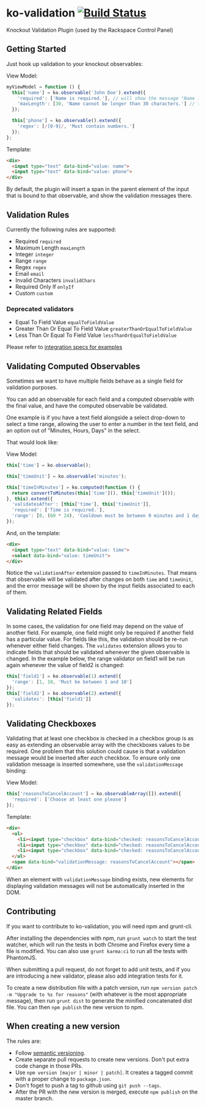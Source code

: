 ko-validation [![Build Status](https://travis-ci.org/racker/ko-validation.png?branch=master)](https://travis-ci.org/racker/ko-validation)
=============

Knockout Validation Plugin (used by the Rackspace Control Panel)

## Getting Started

Just hook up validation to your knockout observables:

View Model:
```javascript
myViewModel = function () {
  this['name'] = ko.observable('John Doe').extend({
    'required': ['Name is required.'], // will show the message "Name is required."
    'maxLength': [30, 'Name cannot be longer than 30 characters.'] // the last item is the message that will be shown
  });

  this['phone'] = ko.observable().extend({
    'regex': [/[0-9]/, 'Must contain numbers.']
  });
};
```

Template:
```html
<div>
  <input type="text" data-bind="value: name">
  <input type="text" data-bind="value: phone">
</div>
```

By default, the plugin will insert a span in the parent element of the input that is bound to that observable, and show the validation messages there.

## Validation Rules

Currently the following rules are supported:

* Required `required`
* Maximum Length `maxLength`
* Integer `integer`
* Range `range`
* Regex `regex`
* Email `email`
* Invalid Characters `invalidChars`
* Required Only If `onlyIf`
* Custom `custom`

### Deprecated validators

* Equal To Field Value `equalToFieldValue`
* Greater Than Or Equal To Field Value `greaterThanOrEqualToFieldValue`
* Less Than Or Equal To Field Value `lessThanOrEqualToFieldValue`

Please refer to [integration specs for examples](https://github.com/racker/ko-validation/blob/master/spec/integration-spec.js)

## Validating Computed Observables

Sometimes we want to have multiple fields behave as a single field for validation purposes.

You can add an observable for each field and a computed observable with the final value, and have the computed observable be validated.

One example is if you have a text field alongside a select drop-down to select a time range, allowing the user to enter a number in the text field, and an option out of "Minutes, Hours, Days" in the select.

That would look like:

View Model:
```javascript
this['time'] = ko.observable();

this['timeUnit'] = ko.observable('minutes');

this['timeInMinutes'] = ko.computed(function () {
  return convertToMinutes(this['time'](), this['timeUnit']());
}, this).extend({
  'validatesAfter': [this['time'], this['timeUnit']],
  'required': ['Time is required.'],
  'range': [0, (60 * 24), 'Cooldown must be between 0 minutes and 1 day.']
});
```

And, on the template:
```html
<div>
  <input type="text" data-bind="value: time">
  <select data-bind="value: timeUnit">
</div>
```

Notice the `validationAfter` extension passed to `timeInMinutes`. That means that observable will be validated after changes on both `time` and `timeUnit`, and the error message will be shown by the input fields associated to each of them.

## Validating Related Fields

In some cases, the validation for one field may depend on the value of another field. For example, one field might only be required if another field has a particular value. For fields like this, the validation should be re-run whenever either field changes.
The `validates` extension allows you to indicate fields that should be validated whenever the given observable is changed. In the example below, the range validator on field1 will be run again whenever the value of field2 is changed:

```javascript
this['field1'] = ko.observable(1).extend({
  'range': [1, 10, 'Must be between 1 and 10']
});
this['field2'] = ko.observable(2).extend({
  'validates': [this['field1']]
});
```

## Validating Checkboxes

Validating that at least one checkbox is checked in a checkbox group is as easy as extending an observable array with the checkboxes values to be required.
One problem that this solution could cause is that a validation message would be inserted after *each* checkbox.
To ensure only one validation message is inserted somewhere, use the `validationMessage` binding:

View Model:
```javascript
this['reasonsToCancelAccount'] = ko.observableArray([]).extend({
  'required': ['Choose at least one please']
});
```

Template:
```html
<div>
  <ul>
    <li><input type="checkbox" data-bind="checked: reasonsToCancelAccount" value="reason1"/>R1</li>
    <li><input type="checkbox" data-bind="checked: reasonsToCancelAccount" value="reason2"/>R2</li>
    <li><input type="checkbox" data-bind="checked: reasonsToCancelAccount" value="reason3"/>R3</li>
  </ul>
  <span data-bind="validationMessage: reasonsToCancelAccount"></span>
</div>
```

When an element with `validationMessage` binding exists, new elements for displaying validation messages will not be automatically inserted in the DOM.

## Contributing

If you want to contribute to ko-validation, you will need npm and grunt-cli.

After installing the dependencies with npm, run `grunt watch` to start the test watcher, which will run the tests in both Chrome and Firefox every time a file is modified. You can also use `grunt karma:ci` to run all the tests with PhantomJS.

When submitting a pull request, do not forget to add unit tests, and if you are introducing a new validator, please also add integration tests for it.

To create a new distribution file with a patch version, run `npm version patch -m "Upgrade to %s for reasons"` (with whatever is the most appropriate message), then run `grunt dist` to generate the minified concatenated dist file. You can then `npm publish` the new version to npm.

## When creating a new version

The rules are:

- Follow [semantic versioning](http://semver.org/).
- Create separate pull requests to create new versions. Don't put extra code change in those PRs.
- Use `npm version [major | minor | patch]`. It creates a tagged commit with a proper change to `package.json`.
- Don't foget to push a tag to github using `git push --tags`.
- After the PR with the new version is merged, execute `npm publish` on the master branch.

